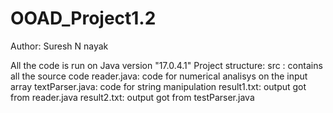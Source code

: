 # OOAD_Project1.2
Author: Suresh N nayak

All the code is run on Java version "17.0.4.1"
Project structure:
src : contains all the source code 
    reader.java: code for numerical analisys on the input array
    textParser.java: code for string manipulation
result1.txt: output got from reader.java
result2.txt: output got from testParser.java
